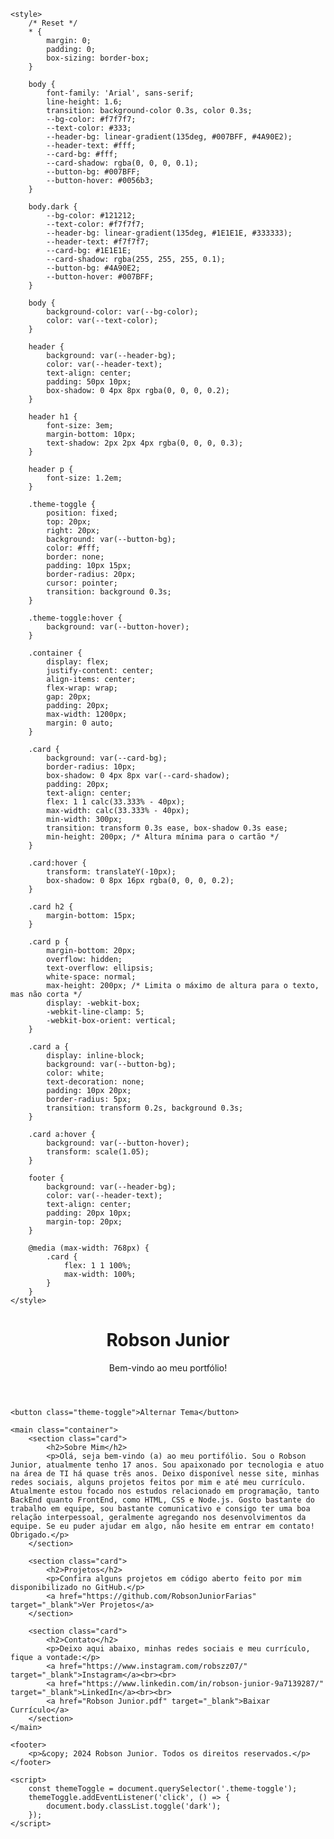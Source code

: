 <!DOCTYPE html>
<html lang="pt-BR">

<head>
    <meta charset="UTF-8">
    <meta name="viewport" content="width=device-width, initial-scale=1.0">
    <title>Portfólio - Robson Junior</title>
    <link rel="shortcut icon" href="favicon.ico" type="image/x-icon">

    <style>
        /* Reset */
        * {
            margin: 0;
            padding: 0;
            box-sizing: border-box;
        }

        body {
            font-family: 'Arial', sans-serif;
            line-height: 1.6;
            transition: background-color 0.3s, color 0.3s;
            --bg-color: #f7f7f7;
            --text-color: #333;
            --header-bg: linear-gradient(135deg, #007BFF, #4A90E2);
            --header-text: #fff;
            --card-bg: #fff;
            --card-shadow: rgba(0, 0, 0, 0.1);
            --button-bg: #007BFF;
            --button-hover: #0056b3;
        }

        body.dark {
            --bg-color: #121212;
            --text-color: #f7f7f7;
            --header-bg: linear-gradient(135deg, #1E1E1E, #333333);
            --header-text: #f7f7f7;
            --card-bg: #1E1E1E;
            --card-shadow: rgba(255, 255, 255, 0.1);
            --button-bg: #4A90E2;
            --button-hover: #007BFF;
        }

        body {
            background-color: var(--bg-color);
            color: var(--text-color);
        }

        header {
            background: var(--header-bg);
            color: var(--header-text);
            text-align: center;
            padding: 50px 10px;
            box-shadow: 0 4px 8px rgba(0, 0, 0, 0.2);
        }

        header h1 {
            font-size: 3em;
            margin-bottom: 10px;
            text-shadow: 2px 2px 4px rgba(0, 0, 0, 0.3);
        }

        header p {
            font-size: 1.2em;
        }

        .theme-toggle {
            position: fixed;
            top: 20px;
            right: 20px;
            background: var(--button-bg);
            color: #fff;
            border: none;
            padding: 10px 15px;
            border-radius: 20px;
            cursor: pointer;
            transition: background 0.3s;
        }

        .theme-toggle:hover {
            background: var(--button-hover);
        }

        .container {
            display: flex;
            justify-content: center;
            align-items: center;
            flex-wrap: wrap;
            gap: 20px;
            padding: 20px;
            max-width: 1200px;
            margin: 0 auto;
        }

        .card {
            background: var(--card-bg);
            border-radius: 10px;
            box-shadow: 0 4px 8px var(--card-shadow);
            padding: 20px;
            text-align: center;
            flex: 1 1 calc(33.333% - 40px);
            max-width: calc(33.333% - 40px);
            min-width: 300px;
            transition: transform 0.3s ease, box-shadow 0.3s ease;
            min-height: 200px; /* Altura mínima para o cartão */
        }

        .card:hover {
            transform: translateY(-10px);
            box-shadow: 0 8px 16px rgba(0, 0, 0, 0.2);
        }

        .card h2 {
            margin-bottom: 15px;
        }

        .card p {
            margin-bottom: 20px;
            overflow: hidden;
            text-overflow: ellipsis;
            white-space: normal;
            max-height: 200px; /* Limita o máximo de altura para o texto, mas não corta */
            display: -webkit-box;
            -webkit-line-clamp: 5;
            -webkit-box-orient: vertical;
        }

        .card a {
            display: inline-block;
            background: var(--button-bg);
            color: white;
            text-decoration: none;
            padding: 10px 20px;
            border-radius: 5px;
            transition: transform 0.2s, background 0.3s;
        }

        .card a:hover {
            background: var(--button-hover);
            transform: scale(1.05);
        }

        footer {
            background: var(--header-bg);
            color: var(--header-text);
            text-align: center;
            padding: 20px 10px;
            margin-top: 20px;
        }

        @media (max-width: 768px) {
            .card {
                flex: 1 1 100%;
                max-width: 100%;
            }
        }
    </style>
</head>

<body>
    <header>
        <h1>Robson Junior</h1>
        <p>Bem-vindo ao meu portfólio!</p>
    </header>

    <button class="theme-toggle">Alternar Tema</button>

    <main class="container">
        <section class="card">
            <h2>Sobre Mim</h2>
            <p>Olá, seja bem-vindo (a) ao meu portifólio. Sou o Robson Junior, atualmente tenho 17 anos. Sou apaixonado por tecnologia e atuo na área de TI há quase três anos. Deixo disponível nesse site, minhas redes sociais, alguns projetos feitos por mim e até meu currículo. Atualmente estou focado nos estudos relacionado em programação, tanto BackEnd quanto FrontEnd, como HTML, CSS e Node.js. Gosto bastante do trabalho em equipe, sou bastante comunicativo e consigo ter uma boa relação interpessoal, geralmente agregando nos desenvolvimentos da equipe. Se eu puder ajudar em algo, não hesite em entrar em contato! Obrigado.</p>
        </section>

        <section class="card">
            <h2>Projetos</h2>
            <p>Confira alguns projetos em código aberto feito por mim disponibilizado no GitHub.</p>
            <a href="https://github.com/RobsonJuniorFarias" target="_blank">Ver Projetos</a>
        </section>

        <section class="card">
            <h2>Contato</h2>
            <p>Deixo aqui abaixo, minhas redes sociais e meu currículo, fique a vontade:</p>
            <a href="https://www.instagram.com/robszz07/" target="_blank">Instagram</a><br><br>
            <a href="https://www.linkedin.com/in/robson-junior-9a7139287/" target="_blank">LinkedIn</a><br><br>
            <a href="Robson Junior.pdf" target="_blank">Baixar Currículo</a>
        </section>
    </main>

    <footer>
        <p>&copy; 2024 Robson Junior. Todos os direitos reservados.</p>
    </footer>

    <script>
        const themeToggle = document.querySelector('.theme-toggle');
        themeToggle.addEventListener('click', () => {
            document.body.classList.toggle('dark');
        });
    </script>
</body>

</html>
